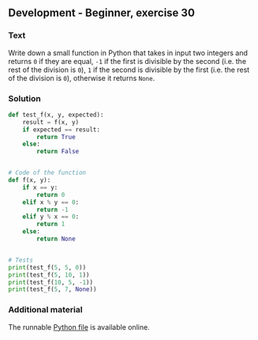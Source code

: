 ## Development - Beginner, exercise 30

### Text
Write down a small function in Python that takes in input two integers and returns `0` if they are equal, `-1` if the first is divisible by the second (i.e. the rest of the division is `0`), `1` if the second is divisible by the first (i.e. the rest of the division is `0`), otherwise it returns `None`.

### Solution
```python
def test_f(x, y, expected):
    result = f(x, y)
    if expected == result:
        return True
    else:
        return False


# Code of the function
def f(x, y):
    if x == y:
        return 0
    elif x % y == 0:
        return -1
    elif y % x == 0:
        return 1
    else: 
        return None


# Tests
print(test_f(5, 5, 0))
print(test_f(5, 10, 1))
print(test_f(10, 5, -1))
print(test_f(5, 7, None))
``` 

### Additional material
The runnable [Python file](exercise_30.py) is available online.
